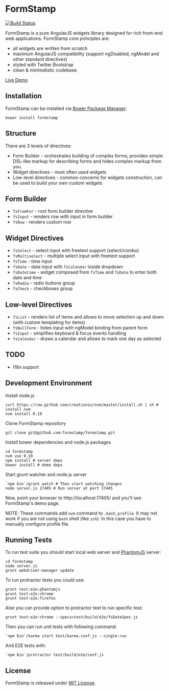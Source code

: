 FormStamp
====

[![Build Status](https://travis-ci.org/formstamp/formstamp.png?branch=master)](https://travis-ci.org/formstamp/formstamp)

FormStamp is a pure AngularJS widgets library designed for rich
front-end web applications. FormStamp core principles are:

* all widgets are written from scratch
* maximum AngularJS compatibility (support ngDisabled, ngModel and
  other standard directives)
* styled with Twitter Bootstrap
* clean & minimalistic codebase.

[Live Demo](http://formstamp.github.io/)

Installation
------------

FormStamp can be installed via [Bower Package Manager](http://bower.io/):

    bower install formstamp

Structure
------------

There are 3 levels of directives:

* Form Builder - orchestrates building of complex forms; provides
  simple DSL-like markup for describing forms and hides complex markup
  from you.
* Widget directives - most often used widgets
* Low-level directives - common concerns for widgets construction, can
  be used to build your own custom widgets

Form Builder
-----------

* `fsFromFor` - root form builder directive
* `fsInput` - renders row with input in form builder
* `fsRow` - renders custom row

Widget Directives
---------

* `fsSelect` - select input with freetext support (select/combo)
* `fsMultiselect` - multiple select input with freetext support
* `fsTime` - time input
* `fsDate` - date input with `fsCalendar` inside dropdown
* `fsDatetime` - widget composed from `fsTime` and `fsDate` to enter
  both date and time
* `fsRadio` - radio buttons group
* `fsCheck` - checkboxes group

Low-level Directives
---------

* `fsList` - renders list of items and allows to move selection up and
  down (with custom templating for items)
* `fsNullForm` - hides input with ngModel binding from parent form
* `fsInput` - simplifies keyboard & focus events handling
* `fsCalendar` - draws a calendar and allows to mark one day as selected

TODO
----
  * I18n support

Development Environment
-----------

Install node.js

    curl https://raw.github.com/creationix/nvm/master/install.sh | sh # install nvm
    nvm install 0.10

Clone FormStamp repository

    git clone git@github.com:formstamp/formstamp.git

Install bower dependencies and node.js packages

    cd formstamp
    nvm use 0.10
    npm install # server deps
    bower install # demo deps

Start grunt watcher and node.js server

    `npm bin`/grunt watch # Then start watching changes
    node server.js 17405 # Run server at port 17405

Now, point your browser to http://localhost:17405/ and you'll see
FormStamp's demo page.

NOTE: These commands add `nvm` command to `.bash_profile`. It may not
work if you are not using `bash` shell (like `zsh`). In this case you
have to manually configure profile file.

Running Tests
-------

To run test suite you should start local web server and
[PhantomJS](http://phantomjs.org/) server:

    cd formstamp
    node server.js
    grunt webdriver-manager update

To run protractor tests you could use:

    grunt test:e2e:phantomjs
    grunt test:e2e:chrome
    grunt test:e2e:firefox

Alse you can provide option to protractor test to run specific test:

    grunt test:e2e:chrome --specs=test/build/e2e/fsDateSpec.js

Then you can run unit tests with following command:

    `npm bin`/karma start test/karma.conf.js --single-run

And E2E tests with:

    `npm bin`/protractor test/build/e2e/conf.js

License
-----------

FormStamp is released under
[MIT License](https://raw.github.com/formstamp/formstamp/master/MIT-LICENSE).
